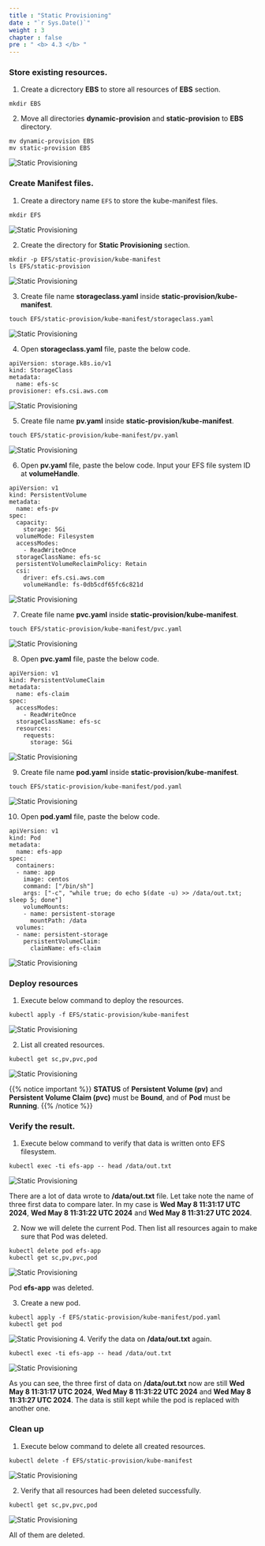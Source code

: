 ```yaml
---
title : "Static Provisioning"
date : "`r Sys.Date()`"
weight : 3
chapter : false
pre : " <b> 4.3 </b> "
---
```


### Store existing resources.
1. Create a dicrectory **EBS** to store all resources of **EBS** section.
```
mkdir EBS
```
2. Move all directories **dynamic-provision** and **static-provision** to **EBS** directory.
```
mv dynamic-provision EBS
mv static-provision EBS
```
![Static Provisioning](../../images/4.eksstoragewithefs/4.3.staticprovision/4.3.1.staticprovision.png?pc=60pt)

### Create Manifest files.
1. Create a directory name ```EFS``` to store the kube-manifest files.
```
mkdir EFS
```
![Static Provisioning](../../images/4.eksstoragewithefs/4.3.staticprovision/4.3.2.staticprovision.png?pc=60pt)

2. Create the directory for **Static Provisioning** section.
```
mkdir -p EFS/static-provision/kube-manifest
ls EFS/static-provision
```
![Static Provisioning](../../images/4.eksstoragewithefs/4.3.staticprovision/4.3.3.staticprovision.png?pc=60pt)

3. Create file name **storageclass.yaml** inside **static-provision/kube-manifest**.
```
touch EFS/static-provision/kube-manifest/storageclass.yaml
```
![Static Provisioning](../../images/4.eksstoragewithefs/4.3.staticprovision/4.3.4.staticprovision.png?pc=60pt)

4. Open **storageclass.yaml** file, paste the below code.
```
apiVersion: storage.k8s.io/v1
kind: StorageClass
metadata:
  name: efs-sc
provisioner: efs.csi.aws.com
```
![Static Provisioning](../../images/4.eksstoragewithefs/4.3.staticprovision/4.3.5.staticprovision.png?pc=60pt)

5. Create file name **pv.yaml** inside **static-provision/kube-manifest**.
```
touch EFS/static-provision/kube-manifest/pv.yaml
```
![Static Provisioning](../../images/4.eksstoragewithefs/4.3.staticprovision/4.3.6.staticprovision.png?pc=60pt)

6. Open **pv.yaml** file, paste the below code. Input your EFS file system ID at **volumeHandle**.
```
apiVersion: v1
kind: PersistentVolume
metadata:
  name: efs-pv
spec:
  capacity:
    storage: 5Gi
  volumeMode: Filesystem
  accessModes:
    - ReadWriteOnce
  storageClassName: efs-sc
  persistentVolumeReclaimPolicy: Retain
  csi:
    driver: efs.csi.aws.com
    volumeHandle: fs-0db5cdf65fc6c821d
```
![Static Provisioning](../../images/4.eksstoragewithefs/4.3.staticprovision/4.3.7.staticprovision.png?pc=60pt)

7. Create file name **pvc.yaml** inside **static-provision/kube-manifest**.
```
touch EFS/static-provision/kube-manifest/pvc.yaml
```
![Static Provisioning](../../images/4.eksstoragewithefs/4.3.staticprovision/4.3.8.staticprovision.png?pc=60pt)

8. Open **pvc.yaml** file, paste the below code.
```
apiVersion: v1
kind: PersistentVolumeClaim
metadata:
  name: efs-claim
spec:
  accessModes:
    - ReadWriteOnce
  storageClassName: efs-sc
  resources:
    requests:
      storage: 5Gi
```
![Static Provisioning](../../images/4.eksstoragewithefs/4.3.staticprovision/4.3.9.staticprovision.png?pc=60pt)

9. Create file name **pod.yaml** inside **static-provision/kube-manifest**.
```
touch EFS/static-provision/kube-manifest/pod.yaml
```
![Static Provisioning](../../images/4.eksstoragewithefs/4.3.staticprovision/4.3.10.staticprovision.png?pc=60pt)

10. Open **pod.yaml** file, paste the below code.
```
apiVersion: v1
kind: Pod
metadata:
  name: efs-app
spec:
  containers:
  - name: app
    image: centos
    command: ["/bin/sh"]
    args: ["-c", "while true; do echo $(date -u) >> /data/out.txt; sleep 5; done"]
    volumeMounts:
    - name: persistent-storage
      mountPath: /data
  volumes:
  - name: persistent-storage
    persistentVolumeClaim:
      claimName: efs-claim
```
![Static Provisioning](../../images/4.eksstoragewithefs/4.3.staticprovision/4.3.11.staticprovision.png?pc=60pt)

### Deploy resources
1. Execute below command to deploy the resources.
```
kubectl apply -f EFS/static-provision/kube-manifest
```
![Static Provisioning](../../images/4.eksstoragewithefs/4.3.staticprovision/4.3.12.staticprovision.png?pc=60pt)

2. List all created resources.
```
kubectl get sc,pv,pvc,pod
```
![Static Provisioning](../../images/4.eksstoragewithefs/4.3.staticprovision/4.3.13.staticprovision.png?pc=60pt)

{{% notice important %}}
**STATUS** of **Persistent Volume (pv)** and **Persistent Volume Claim (pvc)** must be **Bound**, and of **Pod** must be **Running**.
{{% /notice %}}

### Verify the result.
1. Execute below command to verify that data is written onto EFS filesystem.
```
kubectl exec -ti efs-app -- head /data/out.txt
```
![Static Provisioning](../../images/4.eksstoragewithefs/4.3.staticprovision/4.3.14.staticprovision.png?pc=60pt)

There are a lot of data wrote to **/data/out.txt** file. Let take note the name of three first data to compare later.
In my case is **Wed May 8 11:31:17 UTC 2024**, **Wed May 8 11:31:22 UTC 2024** and **Wed May 8 11:31:27 UTC 2024**.

2. Now we will delete the current Pod. Then list all resources again to make sure that Pod was deleted.
```
kubectl delete pod efs-app
kubectl get sc,pv,pvc,pod
```
![Static Provisioning](../../images/4.eksstoragewithefs/4.3.staticprovision/4.3.15.staticprovision.png?pc=60pt)

Pod **efs-app** was deleted.

3. Create a new pod.
```
kubectl apply -f EFS/static-provision/kube-manifest/pod.yaml
kubectl get pod
```
![Static Provisioning](../../images/4.eksstoragewithefs/4.3.staticprovision/4.3.16.staticprovision.png?pc=60pt)
4. Verify the data on **/data/out.txt** again.
```
kubectl exec -ti efs-app -- head /data/out.txt
```
![Static Provisioning](../../images/4.eksstoragewithefs/4.3.staticprovision/4.3.17.staticprovision.png?pc=60pt)


As you can see, the three first of data on **/data/out.txt** now are still **Wed May 8 11:31:17 UTC 2024**, **Wed May 8 11:31:22 UTC 2024** and **Wed May 8 11:31:27 UTC 2024**. The data is still kept while the pod is replaced with another one.

### Clean up
1. Execute below command to delete all created resources.
```
kubectl delete -f EFS/static-provision/kube-manifest
```
![Static Provisioning](../../images/4.eksstoragewithefs/4.3.staticprovision/4.3.18.staticprovision.png?pc=60pt)

2. Verify that all resources had been deleted successfully.
```
kubectl get sc,pv,pvc,pod
```
![Static Provisioning](../../images/4.eksstoragewithefs/4.3.staticprovision/4.3.19.staticprovision.png?pc=60pt)

All of them are deleted.

